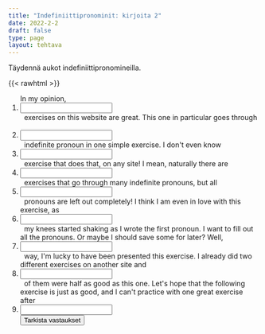 ```yaml
---
title: "Indefiniittipronominit: kirjoita 2"
date: 2022-2-2
draft: false
type: page
layout: tehtava
---
```


Täydennä aukot indefiniittipronomineilla.

{{< rawhtml >}}
<div class="tehtava">
<form autocomplete="off">
  <ol>
  
<section>
In my opinion,&nbsp;<li><input id="q1" type="text"/><span></span></li>&nbsp; exercises on this website are great. This one in particular goes through &nbsp;<li><input id="q2" type="text"/><span></span></li>&nbsp; indefinite pronoun in one simple exercise. I don't even know &nbsp;<li><input id="q3" type="text"/><span></span></li>&nbsp; exercise that does that, on any site!
I mean, naturally there are &nbsp;<li><input id="q4" type="text"/><span></span></li>&nbsp; exercises that go through many indefinite pronouns, but all &nbsp;<li><input id="q5" type="text"/><span></span></li>&nbsp; pronouns are left out completely! I think I am even in love with this exercise, as &nbsp;<li><input id="q6" type="text"/><span></span></li>&nbsp; my knees started shaking as I wrote the first pronoun. I want to fill out all the pronouns. Or maybe I should save some for later? Well, &nbsp;<li><input id="q7" type="text"/><span></span></li>&nbsp; way, I'm lucky to have been presented this exercise. I already did two different exercises on another site and &nbsp;<li><input id="q8" type="text"/><span></span></li>&nbsp; of them were half as good as this one. Let's hope that the following exercise is just as good, and I can't practice with one great exercise after &nbsp;<li><input id="q9" type="text"/><span></span></li>
  
 <link rel="stylesheet" type="text/css" href="/css/kirjoita1.css"/>

<div id="buttonWrapper">
   <input type="submit" id="submit" value="Tarkista vastaukset" />
   </div>
</form>

</div>


<script>
var answers = {
  "q1": ["all"],
  "q2": ["each"],
  "q3": ["another"],
  "q4": ["some"],
  "q5": ["the other"],
  "q6": ["both"],
  "q7": ["either"],
  "q8": ["neither"],
  "q9": ["another"],
};

function markAnswers() {
  $("input[type='text']").each(function() {
    console.log($.inArray(this.value, answers[this.id]));
    if ($.inArray(this.value.toLowerCase().trim(), answers[this.id]) === -1) {
      $(this).parent()[0].setAttribute("class", "vaarin");
    } else {
      $(this).parent()[0].setAttribute("class", "oikein");
    }
  })
}

$("form").on("submit", function(e) {
  e.preventDefault();
  markAnswers();
});

const input = document.querySelector('.tehtava input');
const span = document.querySelector('.tehtava span');

document.querySelectorAll("input").forEach(elem => elem.addEventListener('input', function (event) {
    span.innerHTML = this.value.replace(/\s/g, '&nbsp;');
    this.style.width = span.offsetWidth + 'px';
}));

</script>
</rawhtml>